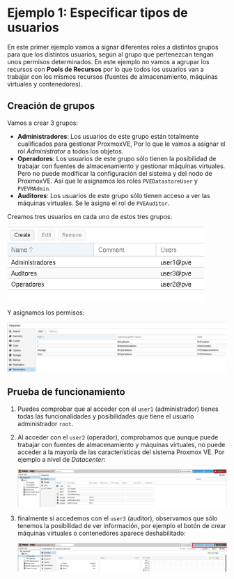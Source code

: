 # Ejemplo 1: Especificar tipos de usuarios

En este primer ejemplo vamos a signar diferentes roles a distintos grupos para que los distintos usuarios, según al grupo que pertenezcan tengan unos permisos determinados. En este ejemplo no vamos a agrupar los recursos con **Pools de Recursos** por lo que todos los usuarios van a trabajar con los mismos recursos (fuentes de almacenamiento, máquinas virtuales y contenedores).

## Creación de grupos

Vamos a crear 3 grupos:

* **Administradores**: Los usuarios de este grupo están totalmente cualificados para gestionar ProxmoxVE, Por lo que le vamos a asignar el rol *Administrator* a todos los objetos.
* **Operadores**: Los usuarios de este grupo sólo tienen la posibilidad de trabajar con fuentes de almacenamiento y gestionar máquinas virtuales. Pero no puede modificar la configuración del sistema y del nodo de ProxmoxVE. Así que le asignamos los roles `PVEDatastoreUser` y `PVEVMAdmin`.
* **Auditores**: Los usuarios de este grupo sólo tienen acceso a ver las máquinas virtuales. Se le asigna el rol de  `PVEAuditor`.

Creamos tres usuarios en cada uno de estos tres grupos:

![usuarios](img/usuario14.png)

Y asignamos los permisos:

![usuarios](img/usuario15.png)

## Prueba de funcionamiento

1. Puedes comprobar que al acceder con el `user1` (administrador) tienes todas las funcionalidades y posibilidades que tiene el usuario administrador `root`.
2. Al acceder con el `user2` (operador), comprobamos que aunque puede trabajar con fuentes de almacenamiento y máquinas virtuales, no puede acceder a la mayoría de las características del sistema Proxmox VE. Por ejemplo a nivel de *Datacenter*:
    
    ![usuarios](img/usuario16.png)

3. finalmente si accedemos con el `user3` (auditor), observamos que sólo tenemos la posibilidad de ver información, por ejemplo el botón de crear máquinas virtuales o contenedores aparece deshabilitado:

    ![usuarios](img/usuario17.png)